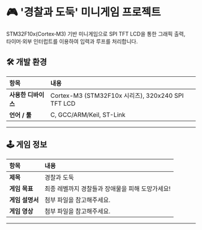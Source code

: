 # 🎮 '경찰과 도둑' 미니게임 프로젝트
STM32F10x(Cortex‑M3) 기반 미니게임으로 SPI TFT LCD을 통한 그래픽 출력,<br>
타이머·외부 인터럽트를 이용하여 입력과 루프를 처리합니다.<br> 

## 🛠️ 개발 환경

| 항목 | 내용 |
|:---|:---|
| **사용한 디바이스** | Cortex-M3 (STM32F10x 시리즈), 320x240 SPI TFT LCD |
| **언어 / 툴** | C, GCC/ARM/Keil, ST-Link |

---
## 🕹️ 게임 정보

| 항목 | 내용 |
|:---|:---|
| **제목** | 경찰과 도둑 |
| **게임 목표** | 최종 레벨까지 경찰들과 장애물을 피해 도망가세요! |
| **게임 설명서** | 첨부 파일을 참고해주세요. |
| **게임 영상** | 첨부 파일을 참고해주세요. |

---







